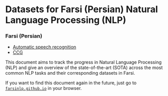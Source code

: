# Datasets for Farsi (Persian) Natural Language Processing (NLP)


### Farsi (Persian)

- [Automatic speech recognition](english/automatic_speech_recognition.md)
- [CCG](english/ccg.md)



This document aims to track the progress in Natural Language Processing (NLP) and give an overview
of the state-of-the-art (SOTA) across the most common NLP tasks and their corresponding datasets in Farsi.

If you want to find this document again in the future, just go to [`farsinlp.github.io`](https://farsinlp.github.io/) in your browser.
